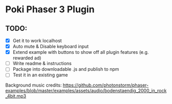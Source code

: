 # Poki Phaser 3 Plugin

## TODO:

- [x] Get it to work localhost
- [x] Auto mute & Disable keyboard input
- [x] Extend example with buttons to show off all plugin features (e.g. rewarded ad)
- [ ] Write readme & instructions
- [ ] Package into downloadable .js and publish to npm
- [ ] Test it in an existing game

Background music credits:
https://github.com/photonstorm/phaser-examples/blob/master/examples/assets/audio/bodenstaendig_2000_in_rock_4bit.mp3
